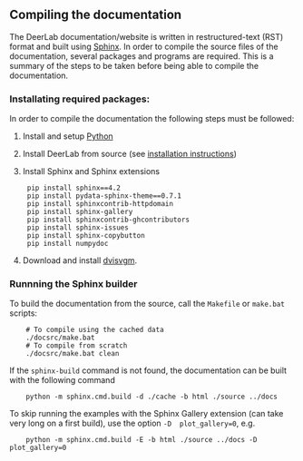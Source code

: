 ## Compiling the documentation

The DeerLab documentation/website is written in restructured-text (RST) format and built using [Sphinx](https://www.sphinx-doc.org/). In order to compile the source files of the documentation, several packages and programs are required. This is a summary of the steps to be taken before being able to compile the documentation.

### Installating required packages:

In order to compile the documentation the following steps must be followed:

1) Install and setup [Python](https://www.python.org/)

2) Install DeerLab from source (see [installation instructions](https://jeschkelab.github.io/DeerLab/installation.html))

3) Install Sphinx and Sphinx extensions

        pip install sphinx==4.2
        pip install pydata-sphinx-theme==0.7.1
        pip install sphinxcontrib-httpdomain
        pip install sphinx-gallery
        pip install sphinxcontrib-ghcontributors
        pip install sphinx-issues
        pip install sphinx-copybutton 
        pip install numpydoc

5) Download and install [dvisvgm](https://dvisvgm.de/Downloads/).
		
### Runnning the Sphinx builder

To build the documentation from the source, call the `Makefile` or `make.bat` scripts:

        # To compile using the cached data
        ./docsrc/make.bat
        # To compile from scratch
        ./docsrc/make.bat clean    

If the `sphinx-build` command is not found, the documentation can be built with the following command 

        python -m sphinx.cmd.build -d ./cache -b html ./source ../docs

To skip running the examples with the Sphinx Gallery extension (can take very long on a first build), use the option `-D  plot_gallery=0`, e.g.

        python -m sphinx.cmd.build -E -b html ./source ../docs -D  plot_gallery=0
